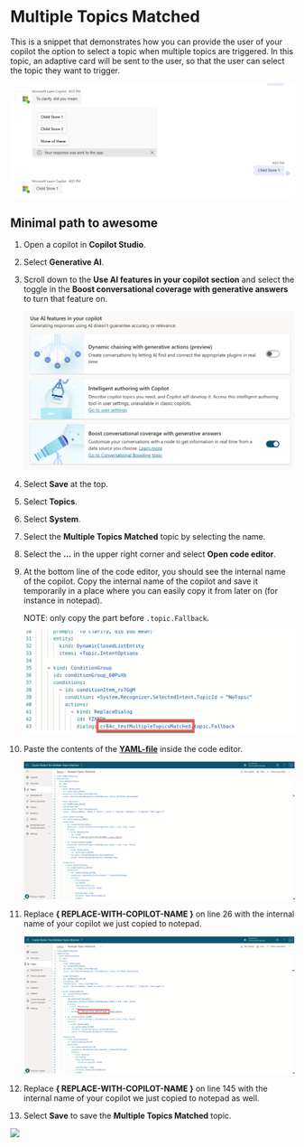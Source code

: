 # Multiple Topics Matched

This is a snippet that demonstrates how you can provide the user of your copilot the option to select a topic when multiple topics are triggered. In this topic, an adaptive card will be sent to the user, so that the user can select the topic they want to trigger.

![A view of choice for the user](./assets/select-topic.png)

## Minimal path to awesome

1. Open a copilot in **Copilot Studio**.
1. Select **Generative AI**.
1. Scroll down to the **Use AI features in your copilot section** and select the toggle in the **Boost conversational coverage with generative answers** to turn that feature on.

    ![View of the Generative AI features](./assets/ai-features.png)

1. Select **Save** at the top.
1. Select **Topics**.
1. Select **System**.
1. Select the **Multiple Topics Matched** topic by selecting the name.
1. Select the **...** in the upper right corner and select **Open code editor**.
1. At the bottom line of the code editor, you should see the internal name of the copilot. Copy the internal name of the copilot and save it temporarily in a place where you can easily copy it from later on (for instance in notepad).

    NOTE: only copy the part before `.topic.Fallback`.

    ![View of the bottom of the code editor](./assets/internal-name.png)

1. Paste the contents of the **[YAML-file](./source/multiple-topics-matched.yaml)** inside the code editor.

    ![View of the code editor](./assets/code-editor-copied-YAML.png)

1. Replace **{ REPLACE-WITH-COPILOT-NAME }** on line 26 with the internal name of your copilot we just copied to notepad.

    ![View of the code editor with a red line around the connection reference name](./assets/code-editor-with-copilot-name.png)

1. Replace  **{ REPLACE-WITH-COPILOT-NAME }** on line 145 with the internal name of your copilot we just copied to notepad as well.
1. Select **Save** to save the **Multiple Topics Matched** topic.

<img src="https://m365-visitor-stats.azurewebsites.net/powerplatform-snippets/copilot-studio/multiple-topics-matched" aria-hidden="true" />
